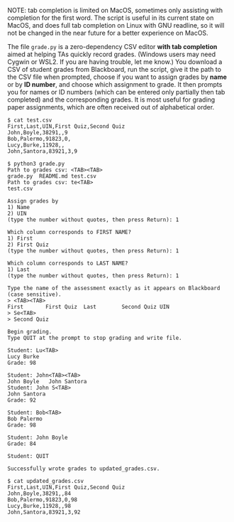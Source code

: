 NOTE: tab completion is limited on MacOS, sometimes only assisting with completion for the first word. The script is useful in its current state on MacOS, and does full tab completion on Linux with GNU readline, so it will not be changed in the near future for a better experience on MacOS.

The file `grade.py` is a zero-dependency CSV editor **with tab completion** aimed at helping TAs quickly record grades. (Windows users may need Cygwin or WSL2. If you are having trouble, let me know.) You download a CSV of student grades from Blackboard, run the script, give it the path to the CSV file when prompted, choose if you want to assign grades by **name** or by **ID number**, and choose which assignment to grade. It then prompts you for names or ID numbers (which can be entered only partially then tab completed) and the corresponding grades. It is most useful for grading paper assignments, which are often received out of alphabetical order.

```
$ cat test.csv
First,Last,UIN,First Quiz,Second Quiz
John,Boyle,38291,,9
Bob,Palermo,91823,0,
Lucy,Burke,11928,,
John,Santora,83921,3,9

$ python3 grade.py 
Path to grades csv: <TAB><TAB>
grade.py  README.md test.csv 
Path to grades csv: te<TAB>
test.csv

Assign grades by
1) Name
2) UIN
(type the number without quotes, then press Return): 1

Which column corresponds to FIRST NAME?
1) First
2) First Quiz
(type the number without quotes, then press Return): 1

Which column corresponds to LAST NAME?
1) Last
(type the number without quotes, then press Return): 1

Type the name of the assessment exactly as it appears on Blackboard (case sensitive).
> <TAB><TAB>
First       First Quiz  Last        Second Quiz UIN        
> Se<TAB>
> Second Quiz

Begin grading.
Type QUIT at the prompt to stop grading and write file.

Student: Lu<TAB>
Lucy Burke
Grade: 98

Student: John<TAB><TAB> 
John Boyle   John Santora
Student: John S<TAB>
John Santora
Grade: 92

Student: Bob<TAB>
Bob Palermo
Grade: 98

Student: John Boyle
Grade: 84

Student: QUIT

Successfully wrote grades to updated_grades.csv.

$ cat updated_grades.csv 
First,Last,UIN,First Quiz,Second Quiz
John,Boyle,38291,,84
Bob,Palermo,91823,0,98
Lucy,Burke,11928,,98
John,Santora,83921,3,92
```
